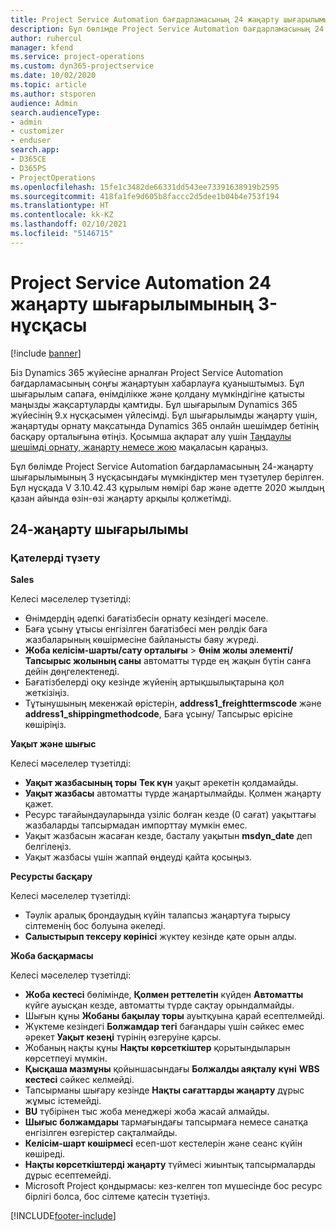 ```yaml
---
title: Project Service Automation бағдарламасының 24 жаңарту шығарылымы 3-нұсқасындағы жаңалықтар немесе өзгерістер
description: Бұл бөлімде Project Service Automation бағдарламасының 24 жаңарту шығарылымының 3 нұсқасындағы қолжетімді мүмкіндіктер мен түзетулер берілген.
author: ruhercul
manager: kfend
ms.service: project-operations
ms.custom: dyn365-projectservice
ms.date: 10/02/2020
ms.topic: article
ms.author: stsporen
audience: Admin
search.audienceType:
- admin
- customizer
- enduser
search.app:
- D365CE
- D365PS
- ProjectOperations
ms.openlocfilehash: 15fe1c3482de66331dd543ee73391638919b2595
ms.sourcegitcommit: 418fa1fe9d605b8faccc2d5dee1b04b4e753f194
ms.translationtype: HT
ms.contentlocale: kk-KZ
ms.lasthandoff: 02/10/2021
ms.locfileid: "5146715"
---
```

# <a name="project-service-automation-update-release-24-v3"></a>Project Service Automation 24 жаңарту шығарылымының 3-нұсқасы

[!include [banner](../includes/psa-now-project-operations.md)]

Біз Dynamics 365 жүйесіне арналған Project Service Automation бағдарламасының соңғы жаңартуын хабарлауға қуаныштымыз. Бұл шығарылым сапаға, өнімділікке және қолдану мүмкіндігіне қатысты маңызды жақсартуларды қамтиды. Бұл шығарылым Dynamics 365 жүйесінің 9.x нұсқасымен үйлесімді. Бұл шығарылымды жаңарту үшін, жаңартуды орнату мақсатында Dynamics 365 онлайн шешімдер бетінің басқару орталығына өтіңіз. Қосымша ақпарат алу үшін [Таңдаулы шешімді орнату, жаңарту немесе жою](https://docs.microsoft.com/power-platform/admin/install-remove-preferred-solution) мақаласын қараңыз.

Бұл бөлімде Project Service Automation бағдарламасының 24-жаңарту шығарылымының 3 нұсқасындағы мүмкіндіктер мен түзетулер берілген. Бұл нұсқада V 3.10.42.43 құрылым нөмірі бар және әдетте 2020 жылдың қазан айында өзін-өзі жаңарту арқылы қолжетімді.

## <a name="update-release-24"></a>24-жаңарту шығарылымы

### <a name="bug-fixes"></a>Қателерді түзету

**Sales**

Келесі мәселелер түзетілді:

- Өнімдердің әдепкі бағатізбесін орнату кезіндегі мәселе.
- Баға ұсыну ұтысы енгізілген бағатізбесі мен рөлдік баға жазбаларының көшірмесіне байланысты баяу жүреді.
- **Жоба келісім-шарты/сату орталығы** > **Өнім жолы элементі/Тапсырыс жолының саны** автоматты түрде ең жақын бүтін санға дейін дөңгелектенеді.
- Бағатізбелерді оқу кезінде жүйенің артықшылықтарына қол жеткізіңіз.
- Тұтынушының мекенжай өрістерін, **address1_freighttermscode** және **address1_shippingmethodcode**, Баға ұсыну/ Тапсырыс өрісіне көшіріңіз. 


**Уақыт және шығыс**

Келесі мәселелер түзетілді:

- **Уақыт жазбасының торы** **Тек күн** уақыт әрекетін қолдамайды.
- **Уақыт жазбасы** автоматты түрде жаңартылмайды. Қолмен жаңарту қажет.
- Ресурс тағайындауларында үзіліс болған кезде (0 сағат) уақыттағы жазбаларды тапсырмадан импорттау мүмкін емес.
- Уақыт жазбасын жасаған кезде, басталу уақытын **msdyn_date** деп белгілеңіз.
- Уақыт жазбасы үшін жаппай өңдеуді қайта қосыңыз.

**Ресурсты басқару**

Келесі мәселелер түзетілді:

- Тәулік аралық брондаудың күйін талапсыз жаңартуға тырысу сілтеменің бос болуына әкеледі.
- **Салыстырып тексеру көрінісі** жүктеу кезінде қате орын алды.


**Жоба басқармасы**

Келесі мәселелер түзетілді:

- **Жоба кестесі** бөлімінде, **Қолмен реттелетін** күйден **Автоматты** күйге ауысқан кезде, автоматты түрде сақтау орындалмайды.
- Шығын құны **Жобаны бақылау торы** ауытқуына қарай есептелмейді.
- Жүктеме кезіндегі **Болжамдар тегі** бағандары үшін сәйкес емес әрекет **Уақыт кезеңі** түрінің өзгеруіне қарсы.
- Жобаның нақты құны **Нақты көрсеткіштер** қорытындыларын көрсетпеуі мүмкін.
- **Қысқаша мазмұны** қойыншасындағы **Болжалды аяқталу күні** **WBS кестесі** сәйкес келмейді.
- Тапсырманы шығару кезінде **Нақты сағаттарды жаңарту** дұрыс жұмыс істемейді.
- **BU** түбірінен тыс жоба менеджері жоба жасай алмайды.
- **Шығыс болжамдары** тармағындағы тапсырмаға немесе санатқа енгізілген өзгерістер сақталмайды.
- **Келісім-шарт көшірмесі** есеп-шот кестелерін және сеанс күйін көшіреді.
- **Нақты көрсеткіштерді жаңарту** түймесі жиынтық тапсырмаларды дұрыс есептемейді.
- Microsoft Project қондырмасы: кез-келген топ мүшесінде бос ресурс бірлігі болса, бос сілтеме қатесін түзетіңіз.



[!INCLUDE[footer-include](../includes/footer-banner.md)]